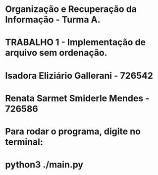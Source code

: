 # Organização e Recuperação da Informação - Turma A.
# TRABALHO 1 - Implementação de arquivo sem ordenação.
#     Isadora Eliziário Gallerani - 726542
#     Renata Sarmet Smiderle Mendes - 726586

# Para rodar o programa, digite no terminal:
#     python3 ./main.py
